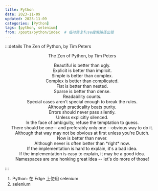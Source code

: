 ```yaml
---
title: Python
date: 2023-11-09
updated: 2023-11-09
categories: [Python]
tags: [python, selenium]
from: /posts/python/index  # 临时修复fuse搜索路径出错
---
```


:::details The Zen of Python, by Tim Peters
<div style="text-align:center">
The Zen of Python, by Tim Peters

Beautiful is better than ugly.  
Explicit is better than implicit.  
Simple is better than complex.  
Complex is better than complicated.  
Flat is better than nested.  
Sparse is better than dense.  
Readability counts.  
Special cases aren't special enough to break the rules.  
Although practicality beats purity.  
Errors should never pass silently.  
Unless explicitly silenced.  
In the face of ambiguity, refuse the temptation to guess.  
There should be one-- and preferably only one --obvious way to do it.  
Although that way may not be obvious at first unless you're Dutch.  
Now is better than never.  
Although never is often better than \*right\* now.  
If the implementation is hard to explain, it's a bad idea.  
If the implementation is easy to explain, it may be a good idea.  
Namespaces are one honking great idea -- let's do more of those!
</div>
:::

1. <AppLink href='./python/python-using-selenium-on-edge'>Python: 在 Edge 上使用 selenium</AppLink>
2. <AppLink href='./python/selenium'>selenium</AppLink>
